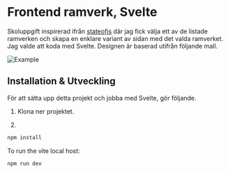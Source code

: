 # Frontend ramverk, Svelte

Skoluppgift inspirerad ifrån [stateofjs](https://stateofjs.com) där jag fick välja ett av de listade ramverken och skapa en enklare variant av sidan med det valda ramverket. <br> Jag valde att koda med Svelte. Designen är baserad utifrån följande mall.

![Example](https://user-images.githubusercontent.com/17639389/210244688-34d58e7d-1c6c-4c43-a3ec-e01f89dd7abd.jpg)



## Installation & Utveckling

För att sätta upp detta projekt och jobba med Svelte, gör följande.

1. Klona ner projektet.

2. 
```bash
npm install
```

To run the vite local host:

```bash
npm run dev
```



